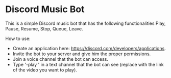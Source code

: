 # Discord Music Bot

This is a simple Discord music bot that has the following functionalities Play, Pause, Resume, Stop, Queue, Leave.  

How to use: 
  - Create an application here: https://discord.com/developers/applications.
  - Invite the bot to your server and give him the proper permissions.
  - Join a voice channel that the bot can access.
  - Type '-play <youtubeLink>' in a text channel that the bot can see (replace <youtubeLink> with the link of the video you want to play).
